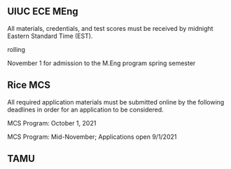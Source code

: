 ## UIUC ECE MEng
All materials, credentials, and test scores must be received by midnight Eastern Standard Time (EST).

rolling

November 1 for admission to the M.Eng program spring semester

## Rice MCS 

All required application materials must be submitted online by the following deadlines in order for an application to be considered.

MCS Program: October 1, 2021

MCS Program: Mid-November; Applications open 9/1/2021

## TAMU 
